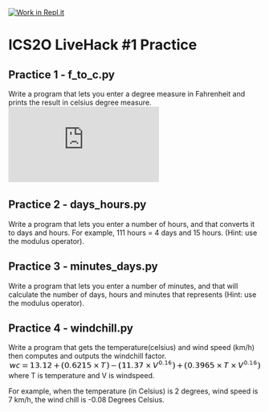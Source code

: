 [![Work in Repl.it](https://classroom.github.com/assets/work-in-replit-14baed9a392b3a25080506f3b7b6d57f295ec2978f6f33ec97e36a161684cbe9.svg)](https://classroom.github.com/online_ide?assignment_repo_id=4071804&assignment_repo_type=AssignmentRepo)
# ICS2O LiveHack #1 Practice


## Practice 1 - f_to_c.py
Write a program that lets you enter a degree measure in Fahrenheit and prints the result in celsius degree measure.
![equation](http://www.sciweavers.org/tex2img.php?eq=c%20%3D%20%20%5Cfrac%7B5%7D%7B9%7D%20%28f%20-%2032%29&bc=White&fc=Black&im=jpg&fs=12&ff=arev&edit=0)

## Practice 2 - days_hours.py
Write a program that lets you enter a number of hours, and that converts it to days and hours. For example, 111 hours = 4 days and 15 hours. (Hint: use the modulus operator).

## Practice 3 - minutes_days.py
Write a program that lets you enter a number of minutes, and that will calculate
the number of days, hours and minutes that represents (Hint: use the modulus operator).

## Practice 4 - windchill.py
Write a program that gets the temperature(celsius) and wind speed (km/h) then computes and outputs  the windchill factor.  
![equation](Tex2Img_1607016221.jpg) where T is temperature and V is windspeed.

For example, when the temperature (in Celsius) is 2 degrees, wind speed is 7 km/h, the wind chill is  -0.08 Degrees Celsius.

